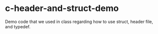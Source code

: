 # c-header-and-struct-demo
Demo code that we used in class regarding how to use struct, header file, and typedef.
